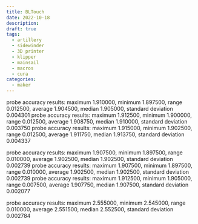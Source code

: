 ```yaml
---
title: BLTouch
date: 2022-10-18
description: 
draft: true
tags: 
  - artillery
  - sidewinder
  - 3D printer
  - klipper
  - mainsail
  - macros
  - cura
categories:
  - maker
---
```




probe accuracy results: maximum 1.910000, minimum 1.897500, range 0.012500, average 1.904500, median 1.905000, standard deviation 0.004301
probe accuracy results: maximum 1.912500, minimum 1.900000, range 0.012500, average 1.908750, median 1.910000, standard deviation 0.003750
probe accuracy results: maximum 1.915000, minimum 1.902500, range 0.012500, average 1.911750, median 1.913750, standard deviation 0.004337


probe accuracy results: maximum 1.907500, minimum 1.897500, range 0.010000, average 1.902500, median 1.902500, standard deviation 0.002739
probe accuracy results: maximum 1.907500, minimum 1.897500, range 0.010000, average 1.902500, median 1.902500, standard deviation 0.002739
probe accuracy results: maximum 1.912500, minimum 1.905000, range 0.007500, average 1.907750, median 1.907500, standard deviation 0.002077

probe accuracy results: maximum 2.555000, minimum 2.545000, range 0.010000, average 2.551500, median 2.552500, standard deviation 0.002784